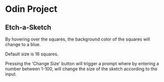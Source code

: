 # Odin Project

## Etch-a-Sketch

By hovering over the squares, the background color of the squares will change to a blue.

Default size is 16 squares.

Pressing the 'Change Size' button will trigger a prompt where by entering a number between 1-100, will change the size of the sketch according to the input.
